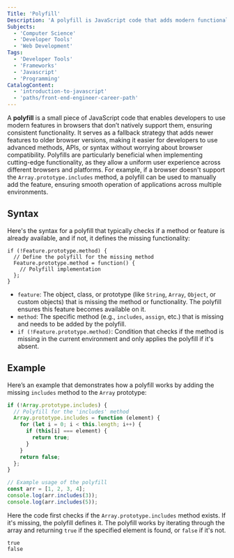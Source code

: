 ```yaml
---
Title: 'Polyfill'
Description: 'A polyfill is JavaScript code that adds modern functionality to older browsers lacking native support, ensuring compatibility and consistent behavior.'
Subjects:
  - 'Computer Science'
  - 'Developer Tools'
  - 'Web Development'
Tags:
  - 'Developer Tools'
  - 'Frameworks'
  - 'Javascript'
  - 'Programming'
CatalogContent:
  - 'introduction-to-javascript'
  - 'paths/front-end-engineer-career-path'
---
```


A **polyfill** is a small piece of JavaScript code that enables developers to use modern features in browsers that don’t natively support them, ensuring consistent functionality. It serves as a fallback strategy that adds newer features to older browser versions, making it easier for developers to use advanced methods, APIs, or syntax without worrying about browser compatibility. Polyfills are particularly beneficial when implementing cutting-edge functionality, as they allow a uniform user experience across different browsers and platforms. For example, if a browser doesn't support the `Array.prototype.includes` method, a polyfill can be used to manually add the feature, ensuring smooth operation of applications across multiple environments.

## Syntax

Here's the syntax for a polyfill that typically checks if a method or feature is already available, and if not, it defines the missing functionality:

```pseudo
if (!Feature.prototype.method) {
  // Define the polyfill for the missing method
  Feature.prototype.method = function() {
    // Polyfill implementation
  };
}
```

- `feature`: The object, class, or prototype (like `String`, `Array`, `Object`, or custom objects) that is missing the method or functionality. The polyfill ensures this feature becomes available on it.
- `method`: The specific method (e.g., `includes`, `assign`, etc.) that is missing and needs to be added by the polyfill.
- `if (!Feature.prototype.method)`: Condition that checks if the method is missing in the current environment and only applies the polyfill if it's absent.

## Example

Here’s an example that demonstrates how a polyfill works by adding the missing `includes` method to the `Array` prototype:

```js
if (!Array.prototype.includes) {
  // Polyfill for the 'includes' method
  Array.prototype.includes = function (element) {
    for (let i = 0; i < this.length; i++) {
      if (this[i] === element) {
        return true;
      }
    }
    return false;
  };
}

// Example usage of the polyfill
const arr = [1, 2, 3, 4];
console.log(arr.includes(3));
console.log(arr.includes(5));
```

Here the code first checks if the `Array.prototype.includes` method exists. If it's missing, the polyfill defines it. The polyfill works by iterating through the array and returning `true` if the specified element is found, or `false` if it's not.

```shell
true
false
```
